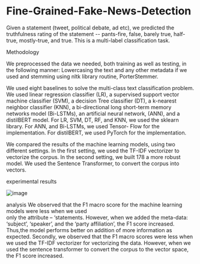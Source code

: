 # Fine-Grained-Fake-News-Detection

Given a statement (tweet, political debate, ad etc), we predicted the
truthfulness rating of the statement -- pants-fire, false, barely true, half-true, mostly-true,
and true. This is a multi-label classification task.


Methodology

We preprocessed the data we needed, both training as well as testing, in the following manner: 
Lowercasing the text and any other metadata if we used and stemming using nltk library routine, 
PorterStemmer.

We used eight baselines to solve the multi-class
text classification problem. We used linear regression classifier (LR), a supervised support 
vector machine classifier (SVM), a decision Tree classifier (DT), a k-nearest neighbor classifier
(KNN), a bi-directional long short-term memory networks model (Bi-LSTMs), an artificial neural 
network, (ANN), and a distilBERT model. For LR, SVM, DT, RF, and KNN, we used the sklearn 
library. For ANN, and Bi-LSTMs, we used Tensor- Flow for the implementation. For distilBERT, we 
used PyTorch for the implementation.


We compared the results of the machine learning models, using two different settings. In the first
setting, we used the TF-IDF vectorizer to vectorize the corpus. In the second setting, we built 178
a more robust model. We used the Sentence Transformer, to convert the corpus into vectors.


experimental results 

![image](https://user-images.githubusercontent.com/88978808/207588896-224520c8-594e-4383-b76d-a010fcd5fddb.png)


analysis 
We observed that the F1 macro score for the machine learning models were less when we used  
only the attribute – ‘statements. However, when we added the meta-data: ‘subject’, ‘speaker’, and
the ‘party affiliation’, the F1 score increased. Thus,the model performs better on 
addition of more information as expected. Secondly, we observed that the F1 macro scores were less when we used the TF-IDF vectorizer for
vectorizing the data. However, when we used the sentence transformer to convert the corpus to the
vector space, the F1 score increased.


